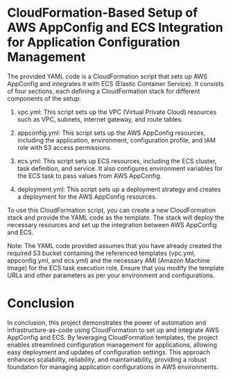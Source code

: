 # CloudFormation-Based Setup of AWS AppConfig and ECS Integration for Application Configuration Management

The provided YAML code is a CloudFormation script that sets up AWS AppConfig and integrates it with ECS (Elastic Container Service). It consists of four sections, each defining a CloudFormation stack for different components of the setup:

1. vpc.yml: This script sets up the VPC (Virtual Private Cloud) resources such as VPC, subnets, internet gateway, and route tables.

2. appconfig.yml: This script sets up the AWS AppConfig resources, including the application, environment, configuration profile, and IAM role with S3 access permissions.

3. ecs.yml: This script sets up ECS resources, including the ECS cluster, task definition, and service. It also configures environment variables for the ECS task to pass values from AWS AppConfig.

4. deployment.yml: This script sets up a deployment strategy and creates a deployment for the AWS AppConfig resources.

To use this CloudFormation script, you can create a new CloudFormation stack and provide the YAML code as the template. The stack will deploy the necessary resources and set up the integration between AWS AppConfig and ECS.

Note: The YAML code provided assumes that you have already created the required S3 bucket containing the referenced templates (vpc.yml, appconfig.yml, and ecs.yml) and the necessary AMI (Amazon Machine Image) for the ECS task execution role. Ensure that you modify the template URLs and other parameters as per your environment and configurations.

# Conclusion

In conclusion, this project demonstrates the power of automation and infrastructure-as-code using CloudFormation to set up and integrate AWS AppConfig and ECS. By leveraging CloudFormation templates, the project enables streamlined configuration management for applications, allowing easy deployment and updates of configuration settings. This approach enhances scalability, reliability, and maintainability, providing a robust foundation for managing application configurations in AWS environments.
